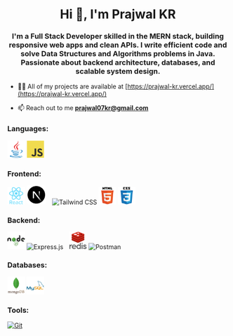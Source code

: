 <h1 align="center">Hi 👋, I'm Prajwal KR</h1>
<h3 align="center">I'm a Full Stack Developer skilled in the MERN stack, building responsive web apps and clean APIs. I write efficient code and solve Data Structures and Algorithms problems in Java. Passionate about backend architecture, databases, and scalable system design.</h3>

- 👨‍💻 All of my projects are available at [https://prajwal-kr.vercel.app/](https://prajwal-kr.vercel.app/)

- 📫 Reach out to me **prajwal07kr@gmail.com**


</p>

<h3 align="left">Languages:</h3>
<p align="left">

 <img src="https://raw.githubusercontent.com/devicons/devicon/master/icons/java/java-original.svg" alt="Java" width="40" height="40"/>

 <img src="https://raw.githubusercontent.com/devicons/devicon/master/icons/javascript/javascript-original.svg" alt="JavaScript" width="40" height="40"/>

</p>

<h3 align="left">Frontend:</h3>
<p align="left">

<img src="https://raw.githubusercontent.com/devicons/devicon/master/icons/react/react-original-wordmark.svg" alt="React" width="40" height="40"/>

  <img src="https://raw.githubusercontent.com/devicons/devicon/master/icons/nextjs/nextjs-original.svg" alt="Next.js" width="40" height="40" style="background-color:white; border-radius: 5px; padding: 2px; margin-right: 10px;" />



 <img src="https://www.vectorlogo.zone/logos/tailwindcss/tailwindcss-icon.svg" alt="Tailwind CSS" width="40" height="40"/>

 <img src="https://raw.githubusercontent.com/devicons/devicon/master/icons/html5/html5-original-wordmark.svg" alt="HTML5" width="40" height="40"/>

 <img src="https://raw.githubusercontent.com/devicons/devicon/master/icons/css3/css3-original-wordmark.svg" alt="CSS3" width="40" height="40"/>

</p>

<h3 align="left">Backend:</h3>
<p align="left">

<img src="https://raw.githubusercontent.com/devicons/devicon/master/icons/nodejs/nodejs-original-wordmark.svg" alt="Node.js" width="40" height="40"/>

  <img src="https://upload.wikimedia.org/wikipedia/commons/6/64/Expressjs.png" alt="Express.js" width="80" height="40" style="margin-right:10px;" />



 
<img src="https://raw.githubusercontent.com/devicons/devicon/master/icons/redis/redis-original-wordmark.svg" alt="Redis" width="40" height="40"/>

<img src="https://www.vectorlogo.zone/logos/getpostman/getpostman-icon.svg" alt="Postman" width="40" height="40"/>

</p>

<h3 align="left">Databases:</h3>
<p align="left">
    <img src="https://raw.githubusercontent.com/devicons/devicon/master/icons/mongodb/mongodb-original-wordmark.svg" alt="MongoDB" width="40" height="40"/>
    <img src="https://raw.githubusercontent.com/devicons/devicon/master/icons/mysql/mysql-original-wordmark.svg" alt="MySQL" width="40" height="40"/>
</p>

<h3 align="left">Tools:</h3>
<p align="left">
  <a href="https://git-scm.com/" target="_blank" rel="noreferrer">
    <img src="https://www.vectorlogo.zone/logos/git-scm/git-scm-icon.svg" alt="Git" width="40" height="40"/>
  </a>
</p>


